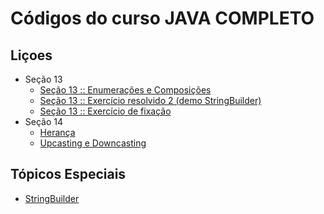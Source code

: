 # Códigos do curso JAVA COMPLETO

## Liçoes
- Seção 13
    - [Seção 13 :: Enumerações e Composições](./secao_12_composicao_ex_1)
    - [Seção 13 :: Exercício resolvido 2 (demo StringBuilder)](./secao_13_composicao_ex2_StringBuilder)
	- [Seção 13 :: Exercício de fixação](./secao_13_exercicio_fixacao)
- Seção 14
	- [Herança](./secao_14_heranca)
	- [Upcasting e Downcasting](./secao_14_upcasting_downcasting)

## Tópicos Especiais
- [StringBuilder](./string_builder)
